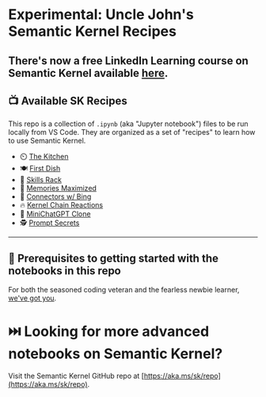 # Experimental: Uncle John's Semantic Kernel Recipes

There's now a free LinkedIn Learning course on Semantic Kernel available [here](https://aka.ms/sk/li/introducing-semantic-kernel).
---

## 📺 Available SK Recipes

This repo is a collection of `.ipynb` (aka "Jupyter notebook") files to be run locally from VS Code. They are organized as a set of "recipes" to learn how to use Semantic Kernel.

* ⏲️ [The Kitchen](e1-kitchen-entrance/notebook.ipynb)
* 🍽️ [First Dish](e2-first-dish/notebook.ipynb)
* 🧂 [Skills Rack](e3-skill-rack/notebook.ipynb)
* 🥑 [Memories Maximized](e4-memories/notebook.ipynb)
* 🍋 [Connectors w/ Bing](e5-connectors/notebook.ipynb)
* 🔥 [Kernel Chain Reactions](e6-chains/notebook.ipynb)
* 💬 [MiniChatGPT Clone](e7-bonus-chat/notebook.ipynb)
* 🕵️ [Prompt Secrets](e8-bonus-prompts/notebook.ipynb)

---


## 🏁 Prerequisites to getting started with the notebooks in this repo

For both the seasoned coding veteran and the fearless newbie learner, [we've got you](THE-BASICS.md).

# ⏭️ Looking for more advanced notebooks on Semantic Kernel?

Visit the Semantic Kernel GitHub repo at [https://aka.ms/sk/repo](https://aka.ms/sk/repo).
